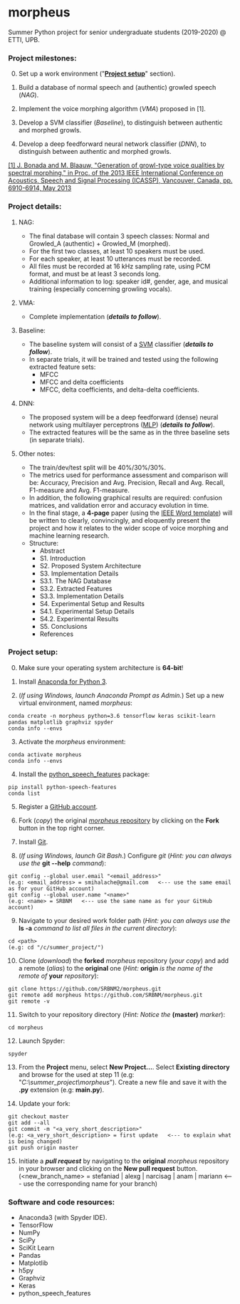 # morpheus

Summer Python project for senior undergraduate students (2019-2020) @ ETTI, UPB.

### Project milestones:

0. Set up a work environment ("[**Project setup**](https://github.com/SRBNM/morpheus/tree/master#project-setup)" section).

1. Build a database of normal speech and (authentic) growled speech (_NAG_).

2. Implement the voice morphing algorithm (_VMA_) proposed in \[1\].

3. Develop a SVM classifier (_Baseline_), to distinguish between authentic and morphed growls.

4. Develop a deep feedforward neural network classifier (_DNN_), to distinguish between authentic and morphed growls.

[\[1\] J. Bonada and M. Blaauw, "Generation of growl-type voice qualities by spectral morphing," in Proc. of the 2013 IEEE International Conference on Acoustics, Speech and Signal Processing (ICASSP), Vancouver, Canada, pp. 6910-6914, May 2013](https://ieeexplore.ieee.org/abstract/document/6639001)

### Project details:

1. NAG:
   - The final database will contain 3 speech classes: Normal and Growled_A (authentic) + Growled_M (morphed).
   - For the first two classes, at least 10 speakers must be used.
   - For each speaker, at least 10 utterances must be recorded.
   - All files must be recorded at 16 kHz sampling rate, using PCM format, and must be at least 3 seconds long.
   - Additional information to log: speaker id#, gender, age, and musical training (especially concerning growling vocals).

2. VMA:
   - Complete implementation (**_details to follow_**).

3. Baseline:
   - The baseline system will consist of a [SVM](https://scikit-learn.org/stable/modules/svm.html) classifier (**_details to follow_**).
   - In separate trials, it will be trained and tested using the following extracted feature sets:
     * MFCC
     * MFCC and delta coefficients
     * MFCC, delta coefficients, and delta-delta coefficients.

4. DNN:
   - The proposed system will be a deep feedforward (dense) neural network using multilayer perceptrons ([MLP](https://keras.io/layers/core/)) (**_details to follow_**).
   - The extracted features will be the same as in the three baseline sets (in separate trials).

5. Other notes:
   - The train/dev/test split will be 40%/30%/30%.
   - The metrics used for performance assessment and comparison will be: Accuracy, Precision and Avg. Precision, Recall and Avg. Recall, F1-measure and Avg. F1-measure.
   - In addition, the following graphical results are required: confusion matrices, and validation error and accuracy evolution in time.
   - In the final stage, a **4-page** paper (using the [IEEE Word template](https://www.ieee.org/content/dam/ieee-org/ieee/web/org/conferences/Conference-template-A4.doc)) will be written to clearly, convincingly, and eloquently present the project and how it relates to the wider scope of voice morphing and machine learning research.
   - Structure:
     * Abstract
     * S1. Introduction
     * S2. Proposed System Architecture
     * S3. Implementation Details
     * S3.1. The NAG Database
     * S3.2. Extracted Features
     * S3.3. Implementation Details
     * S4. Experimental Setup and Results
     * S4.1. Experimental Setup Details
     * S4.2. Experimental Results
     * S5. Conclusions
     * References

### Project setup:

0. Make sure your operating system architecture is **64-bit**!

1. Install [Anaconda for Python 3](https://www.anaconda.com/distribution/).

2. (_If using Windows, launch Anaconda Prompt as Admin._) Set up a new virtual environment, named _morpheus_:
```
conda create -n morpheus python=3.6 tensorflow keras scikit-learn pandas matplotlib graphviz spyder
conda info --envs
```

3. Activate the _morpheus_ environment:
```
conda activate morpheus
conda info --envs
```

4. Install the [python_speech_features](https://python-speech-features.readthedocs.io/en/latest/) package:
```
pip install python-speech-features
conda list
```

5. Register a [GitHub account](https://github.com).

6. Fork (_copy_) the original [_morpheus_ repository](https://github.com/SRBNM/morpheus) by clicking on the **Fork** button in the top right corner.

7. Install [Git](https://git-scm.com/book/en/v2/Getting-Started-Installing-Git).

8. (_If using Windows, launch Git Bash._) Configure _git_ (_Hint: you can always use the_ **git --help** _command_):
```
git config --global user.email "<email_address>"
(e.g: <email_address> = smihalache@gmail.com   <--- use the same email as for your GitHub account)
git config --global user.name "<name>"
(e.g: <name> = SRBNM   <--- use the same name as for your GitHub account)
```

9. Navigate to your desired work folder path (_Hint: you can always use the_ **ls -a** _command to list all files in the current directory_):
```
cd <path>
(e.g: cd "/c/summer_project/")
```

10. Clone (_download_) the **forked** _morpheus_ repository (_your copy_) and add a remote (_alias_) to the **original** one (_Hint:_ **origin** _is the name of the remote of_ **your** _repository_):
```
git clone https://github.com/SRBNM2/morpheus.git
git remote add morpheus https://github.com/SRBNM/morpheus.git
git remote -v
```

11. Switch to your repository directory (_Hint: Notice the_ **(master)** _marker_):
```
cd morpheus
```

12. Launch Spyder:
```
spyder
```

13. From the **Project** menu, select **New Project...**. Select **Existing directory** and browse for the _<path>_ used at step 11 (e.g: "_C:\summer_project\morpheus_"). Create a new file and save it with the **.py** extension (e.g: **main.py**).

14. Update your fork:
```
git checkout master
git add --all
git commit -m "<a_very_short_description>"
(e.g: <a_very_short_description> = first update   <--- to explain what is being changed)
git push origin master
```

15. Initiate a **_pull request_** by navigating to the **original** _morpheus_ repository in your browser and clicking on the **New pull request** button.
(<new_branch_name> = stefaniad | alexg | narcisag | anam | mariann   <--- use the corresponding name for your branch)

### Software and code resources:

- Anaconda3 (with Spyder IDE).
- TensorFlow
- NumPy
- SciPy
- SciKit Learn
- Pandas
- Matplotlib
- h5py
- Graphviz
- Keras
- python_speech_features
